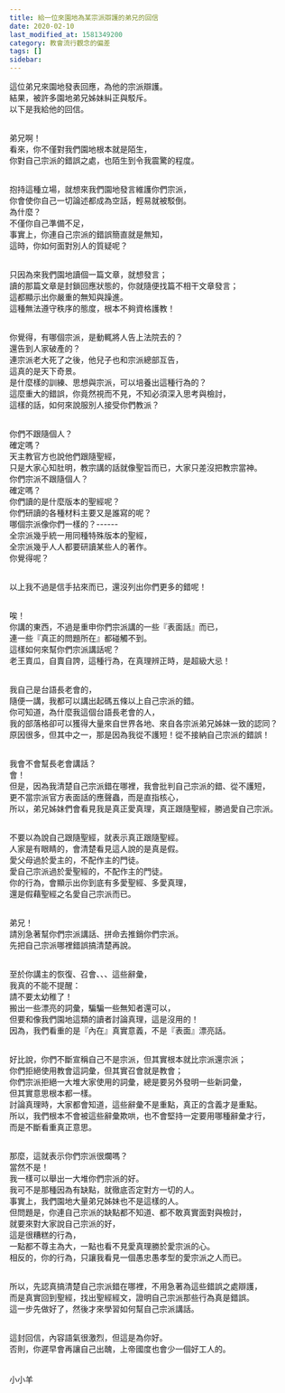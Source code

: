 ```yaml
---
title: 給一位來園地為某宗派辯護的弟兄的回信
date: 2020-02-10
last_modified_at: 1581349200
category: 教會流行觀念的偏差
tags: []
sidebar: 
---
```


<p>這位弟兄來園地發表回應，為他的宗派辯護。<br/>
結果，被許多園地弟兄姊妹糾正與駁斥。<br/>
以下是我給他的回信。</p>
<p><br/>
弟兄啊！<br/>
看來，你不僅對我們園地根本就是陌生，<br/>
你對自己宗派的錯誤之處，也陌生到令我震驚的程度。<br/>
 </p>
<p>抱持這種立場，就想來我們園地發言維護你們宗派，<br/>
你會使你自己一切論述都成為空話，輕易就被駁倒。<br/>
為什麼？<br/>
不僅你自己準備不足，<br/>
事實上，你連自己宗派的錯誤簡直就是無知，<br/>
這時，你如何面對別人的質疑呢？<br/>
 </p>
<p>只因為來我們園地讀個一篇文章，就想發言；<br/>
讀的那篇文章是封鎖回應狀態的，你就隨便找篇不相干文章發言；<br/>
這都顯示出你嚴重的無知與躁進。<br/>
這種無法遵守秩序的態度，根本不夠資格護教！<br/>
 </p>
<p>你覺得，有哪個宗派，是動輒將人告上法院去的？<br/>
還告到人家破產的？<br/>
連宗派老大死了之後，他兒子也和宗派總部互告，<br/>
這真的是天下奇景。<br/>
是什麼樣的訓練、思想與宗派，可以培養出這種行為的？<br/>
這麼重大的錯誤，你竟然視而不見，不知必須深入思考與檢討，<br/>
這樣的話，如何來說服別人接受你們教派？<br/>
 </p>
<p>你們不跟隨個人？<br/>
確定嗎？<br/>
天主教官方也說他們跟隨聖經，<br/>
只是大家心知肚明，教宗講的話就像聖旨而已，大家只差沒把教宗當神。<br/>
你們宗派不跟隨個人？<br/>
確定嗎？<br/>
你們讀的是什麼版本的聖經呢？<br/>
你們研讀的各種材料主要又是誰寫的呢？<br/>
哪個宗派像你們一樣的？------<br/>
全宗派幾乎統一用同種特殊版本的聖經，<br/>
全宗派幾乎人人都要研讀某些人的著作。<br/>
你覺得呢？<br/>
 </p>
<p>以上我不過是信手拈來而已，還沒列出你們更多的錯呢！<br/>
 </p>
<p>唉！<br/>
你講的東西，不過是重申你們宗派講的一些『表面話』而已，<br/>
連一些『真正的問題所在』都碰觸不到。<br/>
這樣如何來幫你們宗派講話呢？<br/>
老王賣瓜，自賣自誇，這種行為，在真理辨正時，是超級大忌！</p>
<p> <br/>
我自己是台語長老會的，<br/>
隨便一講，我都可以講出起碼五條以上自己宗派的錯。<br/>
你可知道，為什麼我這個台語長老會的人，<br/>
我的部落格卻可以獲得大量來自世界各地、來自各宗派弟兄姊妹一致的認同？<br/>
原因很多，但其中之一，那是因為我從不護短！從不接納自己宗派的錯誤！<br/>
 </p>
<p>我會不會幫長老會講話？<br/>
會！<br/>
但是，因為我清楚自己宗派錯在哪裡，我會批判自己宗派的錯、從不護短，<br/>
更不當宗派官方表面話的應聲蟲，而是直指核心，<br/>
所以，弟兄姊妹們會看見我是真正愛真理，真正跟隨聖經，勝過愛自己宗派。<br/>
 </p>
<p>不要以為說自己跟隨聖經，就表示真正跟隨聖經。<br/>
人家是有眼睛的，會清楚看見這人說的是真是假。<br/>
愛父母過於愛主的，不配作主的門徒。<br/>
愛自己宗派過於愛聖經的，不配作主的門徒。<br/>
你的行為，會顯示出你到底有多愛聖經、多愛真理，<br/>
還是假藉聖經之名愛自己宗派而已。<br/>
 </p>
<p>弟兄！<br/>
請別急著幫你們宗派講話、拼命去推銷你們宗派。<br/>
先把自己宗派哪裡錯誤搞清楚再說。<br/>
 </p>
<p>至於你講主的恢復、召會、、、這些辭彙，<br/>
我真的不能不提醒：<br/>
請不要太幼稚了！<br/>
搬出一些漂亮的詞彙，騙騙一些無知者還可以，<br/>
但要和像我們園地這類的讀者討論真理，這是沒用的！<br/>
因為，我們看重的是『內在』真實意義，不是『表面』漂亮話。<br/>
 </p>
<p>好比說，你們不斷宣稱自己不是宗派，但其實根本就比宗派還宗派；<br/>
你們拒絕使用教會這詞彙，但其實召會就是教會；<br/>
你們宗派拒絕一大堆大家使用的詞彙，總是要另外發明一些新詞彙，<br/>
但其實意思根本都一樣。<br/>
討論真理時，大家都會知道，這些辭彙不是重點，真正的含義才是重點。<br/>
所以，我們根本不會被這些辭彙欺哄，也不會堅持一定要用哪種辭彙才行，<br/>
而是不斷看重真正意思。<br/>
 </p>
<p>那麼，這就表示你們宗派很爛嗎？<br/>
當然不是！<br/>
我一樣可以舉出一大堆你們宗派的好。<br/>
我可不是那種因為有缺點，就徹底否定對方一切的人。<br/>
事實上，我們園地大量弟兄姊妹也不是這樣的人。<br/>
但問題是，你連自己宗派的缺點都不知道、都不敢真實面對與檢討，<br/>
就要來對大家說自己宗派的好，<br/>
這是很糟糕的行為，<br/>
一點都不尊主為大，一點也看不見愛真理勝於愛宗派的心。<br/>
相反的，你的行為，只讓我看見一個愚忠愚孝型的愛宗派之人而已。<br/>
 </p>
<p>所以，先認真搞清楚自己宗派錯在哪裡，不用急著為這些錯誤之處辯護，<br/>
而是真實回到聖經，找出聖經經文，證明自己宗派那些行為真是錯誤。<br/>
這一步先做好了，然後才來學習如何幫自己宗派講話。<br/>
 </p>
<p>這封回信，內容語氣很激烈，但這是為你好。<br/>
否則，你遲早會再讓自己出醜，上帝國度也會少一個好工人的。<br/>
 <br/>
 <br/>
小小羊<br/>
 </p>

